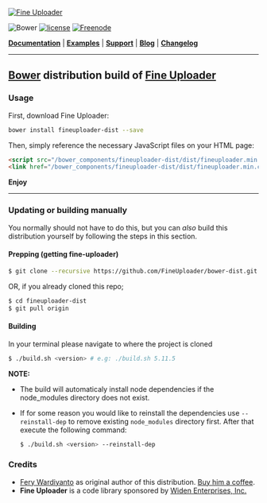 [![Fine Uploader](http://fineuploader.com/img/FineUploader_logo.png)](http://fineuploader.com)

![Bower](https://img.shields.io/bower/v/fineuploader-dist.svg?style=flat-square)
[![license](https://img.shields.io/badge/license-MIT-brightgreen.svg?style=flat-square)](LICENSE)
[![Freenode](https://img.shields.io/badge/chat-on%20freenode-brightgreen.svg?style=flat-square)](irc://chat.freenode.net/#fineuploader)

[**Documentation**](http://docs.fineuploader.com) |
[**Examples**](http://fineuploader.com/demos) |
[**Support**](http://fineuploader.com/support.html) |
[**Blog**](http://blog.fineuploader.com/) |
[**Changelog**](http://blog.fineuploader.com/category/changelog/)

---

## [Bower](http://bower.io) distribution build of [Fine Uploader](http://fineuploader.com)

### Usage

First, download Fine Uploader:

```bash
bower install fineuploader-dist --save
```

Then, simply reference the necessary JavaScript files on your HTML page:

```html
<script src="/bower_components/fineuploader-dist/dist/fineuploader.min.js"></script>
<link href="/bower_components/fineuploader-dist/dist/fineuploader.min.css" type="text/css">
```

__Enjoy__

----

### Updating or building manually

You normally should not have to do this, but you can _also_ build this distribution yourself by following the steps in this section.

#### Prepping (getting fine-uploader)

```bash
$ git clone --recursive https://github.com/FineUploader/bower-dist.git
```

OR, if you already cloned this repo;

```bash
$ cd fineuploader-dist
$ git pull origin
```

#### Building

In your terminal please navigate to where the project is cloned

```bash
$ ./build.sh <version> # e.g: ./build.sh 5.11.5
```

**NOTE:**

- The build will automaticaly install node dependencies if the node_modules directory does not exist.
- If for some reason you would like to reinstall the dependencies use `--reinstall-dep` to remove existing `node_modules` directory first. After that execute the following command:

	```bash
	$ ./build.sh <version> --reinstall-dep
	```

### Credits

* [Fery Wardiyanto](https://github.com/feryardiant) as original author of this distribution. [Buy him a coffee](https://gratipay.com/~feryardiant/).
* **Fine Uploader** is a code library sponsored by [Widen Enterprises, Inc.](http://www.widen.com/)
